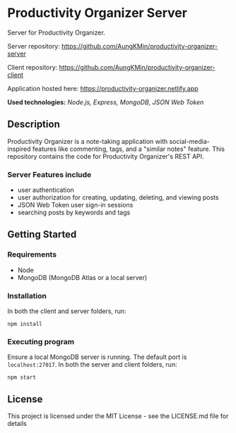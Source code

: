 # Productivity Organizer Server

Server for Productivity Organizer. 

Server repository: https://github.com/AungKMin/productivity-organizer-server 

Client repository: https://github.com/AungKMin/productivity-organizer-client

Application hosted here: https://productivity-organizer.netlify.app

**Used technologies:** *Node.js, Express, MongoDB, JSON Web Token*

## Description

Productivity Organizer is a note-taking application with social-media-inspired features like commenting, tags, and a "similar notes" feature. This repository contains the code for Productivity Organizer's REST API. 

### Server Features include
* user authentication
* user authorization for creating, updating, deleting, and viewing posts 
* JSON Web Token user sign-in sessions
* searching posts by keywords and tags 

## Getting Started

### Requirements

* Node
* MongoDB (MongoDB Atlas or a local server)

### Installation
In both the client and server folders, run:
```
npm install
```

### Executing program
Ensure a local MongoDB server is running. The default port is `localhost:27017`. In both the server and client folders, run: 
```
npm start
```

## License

This project is licensed under the MIT License - see the LICENSE.md file for details